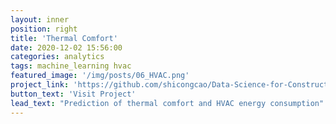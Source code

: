 ```yaml
---
layout: inner
position: right
title: 'Thermal Comfort'
date: 2020-12-02 15:56:00
categories: analytics
tags: machine_learning hvac  
featured_image: '/img/posts/06_HVAC.png'
project_link: 'https://github.com/shicongcao/Data-Science-for-Construction-Architecture-and-Engineering'
button_text: 'Visit Project'
lead_text: "Prediction of thermal comfort and HVAC energy consumption"
---
```

